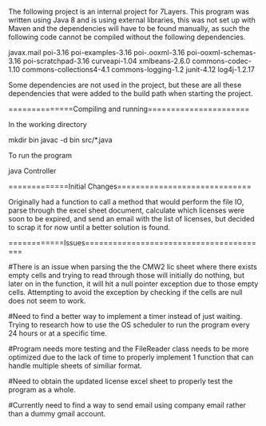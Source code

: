 The following project is an internal project for 7Layers.
This program was written using Java 8 and is using external libraries, 
this was not set up with Maven and the dependencies will have to be found
manually, as such the following code cannot be compiled without the following dependencies.

javax.mail
poi-3.16
poi-examples-3.16
poi-.ooxml-3.16
poi-ooxml-schemas-3.16
poi-scratchpad-3.16
curveapi-1.04
xmlbeans-2.6.0
commons-codec-1.10
commons-collections4-4.1
commons-logging-1.2
junit-4.12
log4j-1.2.17

Some dependencies are not used in the project, but these are all these dependencies that
were added to the build path when starting the project.


==============Compiling and running======================

In the working directory

mkdir bin
javac -d bin src/*.java


To run the program

java Controller


=============Initial Changes=============================

Originally had a function to call a method that would perform the file IO, parse through
the excel sheet document, calculate which licenses were soon to be expired, and send an
email with the list of licenses, but decided to scrap it for now until a better solution
is found.

============Issues========================================

#There is an issue when parsing the the CMW2 lic sheet where there exists empty cells
and trying to read through those will initially do nothing, but later on in the function,
it will hit a null pointer exception due to those empty cells. Attempting to avoid the
exception by checking if the cells are null does not seem to work.

#Need to find a better way to implement a timer instead of just waiting. Trying to research
how to use the OS scheduler to run the program every 24 hours or at a specific time.

#Program needs more testing and the FileReader class needs to be more optimized due to the
lack of time to properly implement 1 function that can handle multiple sheets of similiar format.

#Need to obtain the updated license excel sheet to properly test the program as a whole.

#Currently need to find a way to send email using company email rather than a dummy gmail account.
